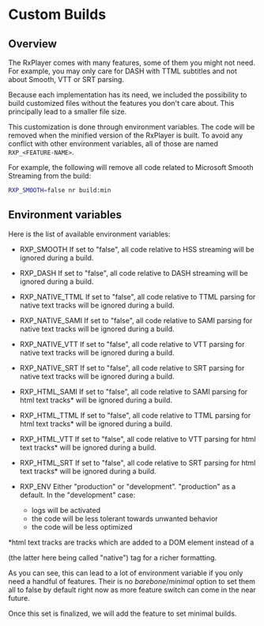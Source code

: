 # Custom Builds

## Overview

The RxPlayer comes with many features, some of them you might not need. For example, you may only care for DASH with TTML subtitles and not about Smooth, VTT or SRT parsing.

Because each implementation has its need, we included the possibility to build customized files without the features you don't care about. This principally lead to a smaller file size.

This customization is done through environment variables. The code will be removed when the minified version of the RxPlayer is built. To avoid any conflict with other environment variables, all of those are named ``RXP_<FEATURE-NAME>``.

For example, the following will remove all code related to Microsoft Smooth Streaming from the build:
```sh
RXP_SMOOTH=false nr build:min
```

## Environment variables

Here is the list of available environment variables:

  - RXP_SMOOTH
  If set to "false", all code relative to HSS streaming will be ignored
  during a build.


  - RXP_DASH
  If set to "false", all code relative to DASH streaming will be ignored
  during a build.


  - RXP_NATIVE_TTML
  If set to "false", all code relative to TTML parsing for native text tracks
  will be ignored during a build.


  - RXP_NATIVE_SAMI
  If set to "false", all code relative to SAMI parsing for native text tracks
  will be ignored during a build.


  - RXP_NATIVE_VTT
  If set to "false", all code relative to VTT parsing for native text tracks
  will be ignored during a build.


  - RXP_NATIVE_SRT
  If set to "false", all code relative to SRT parsing for native text tracks
  will be ignored during a build.


  - RXP_HTML_SAMI
  If set to "false", all code relative to SAMI parsing for html text tracks*
  will be ignored during a build.


  - RXP_HTML_TTML
  If set to "false", all code relative to TTML parsing for html text tracks*
  will be ignored during a build.


  - RXP_HTML_VTT
  If set to "false", all code relative to VTT parsing for html text tracks*
  will be ignored during a build.


  - RXP_HTML_SRT
  If set to "false", all code relative to SRT parsing for html text tracks*
  will be ignored during a build.


  - RXP_ENV
  Either "production" or "development". "production" as a default.
  In the "development" case:
    - logs will be activated
    - the code will be less tolerant towards unwanted behavior
    - the code will be less optimized

*html text tracks are tracks which are added to a DOM element instead of a
<track> (the latter here being called "native") tag for a richer
formatting.

As you can see, this can lead to a lot of environment variable if you only need a handful of features. Their is no _barebone_/_minimal_ option to set them all to false by default right now as more feature switch can come in the near future.

Once this set is finalized, we will add the feature to set minimal builds.
